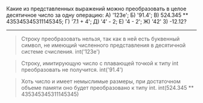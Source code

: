 Какие из представленных выражений можно преобразовать в целое десятичное число за одну операцию:
А) '123е';
Б) '91.4';
В) 524.345 ** 435345345311145345;
Г) '7.1 + 4';
Д) '4' - 2;
Е) '4 - 2';
Ж) '42'
З) -12.12?
____

> Строку преобразовать нельзя, так как в ней есть буквенный символ, не имеющий численного представления в десятичной системе счисления.
> int('123е')

> Строку, имитирующую число с плавающей точкой к типу int преобразовать не получится.
> int('91.4')

> Хоть число и имеет немыслимые размеры, при достаточном объеме памяти оно будет преобразовано к типу int.
> int(524.345 ** 435345345311145345)
